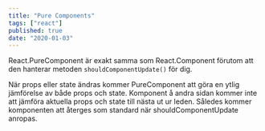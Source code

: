 ```yaml
---
title: "Pure Components"
tags: ["react"]
published: true
date: "2020-01-03"
---
```


React.PureComponent är exakt samma som React.Component förutom att den hanterar metoden ``shouldComponentUpdate()`` för dig.

När props eller state ändras kommer PureComponent att göra en ytlig jämförelse av både props och state. Komponent å andra sidan kommer inte att jämföra aktuella props och state till nästa ut ur leden. Således kommer komponenten att återges som standard när shouldComponentUpdate anropas.
  

